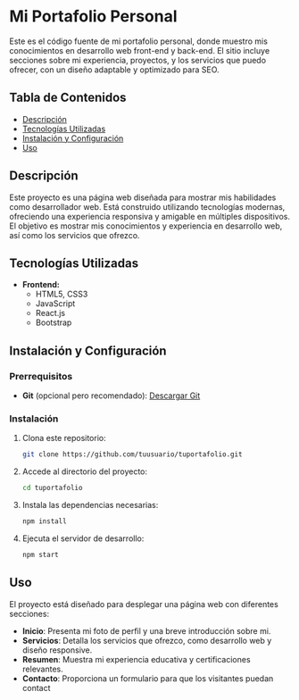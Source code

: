 # Mi Portafolio Personal

Este es el código fuente de mi portafolio personal, donde muestro mis conocimientos en desarrollo web front-end y back-end. El sitio incluye secciones sobre mi experiencia, proyectos, y los servicios que puedo ofrecer, con un diseño adaptable y optimizado para SEO.

## Tabla de Contenidos
- [Descripción](#descripción)
- [Tecnologías Utilizadas](#tecnologías-utilizadas)
- [Instalación y Configuración](#instalación-y-configuración)
- [Uso](#uso)

## Descripción

Este proyecto es una página web diseñada para mostrar mis habilidades como desarrollador web. Está construido utilizando tecnologías modernas, ofreciendo una experiencia responsiva y amigable en múltiples dispositivos. El objetivo es mostrar mis conocimientos y experiencia en desarrollo web, así como los servicios que ofrezco.

## Tecnologías Utilizadas

- **Frontend:**
  - HTML5, CSS3
  - JavaScript
  - React.js
  - Bootstrap

## Instalación y Configuración

### Prerrequisitos
- **Git** (opcional pero recomendado): [Descargar Git](https://git-scm.com/)

### Instalación

1. Clona este repositorio:
    ```bash
    git clone https://github.com/tuusuario/tuportafolio.git
    ```

2. Accede al directorio del proyecto:
    ```bash
    cd tuportafolio
    ```

3. Instala las dependencias necesarias:
    ```bash
    npm install
    ```

4. Ejecuta el servidor de desarrollo:
    ```bash
    npm start
    ```

## Uso

El proyecto está diseñado para desplegar una página web con diferentes secciones:

- **Inicio**: Presenta mi foto de perfil y una breve introducción sobre mi.
- **Servicios**: Detalla los servicios que ofrezco, como desarrollo web y diseño responsive.
- **Resumen**: Muestra mi experiencia educativa y certificaciones relevantes.
- **Contacto**: Proporciona un formulario para que los visitantes puedan contact

